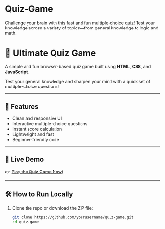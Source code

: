 # Quiz-Game
Challenge your brain with this fast and fun multiple-choice quiz! Test your knowledge across a variety of topics—from general knowledge to logic and math.
# 🧠 Ultimate Quiz Game

A simple and fun browser-based quiz game built using **HTML**, **CSS**, and **JavaScript**.

Test your general knowledge and sharpen your mind with a quick set of multiple-choice questions!

---

## 🌟 Features

- Clean and responsive UI
- Interactive multiple-choice questions
- Instant score calculation
- Lightweight and fast
- Beginner-friendly code

---

## 🚀 Live Demo

👉 [Play the Quiz Game Now](https://github.com/21KK21/Quiz-Game/new/main)) 


---

## 🛠️ How to Run Locally

1. Clone the repo or download the ZIP file:
   ```bash
   git clone https://github.com/yourusername/quiz-game.git
   cd quiz-game
